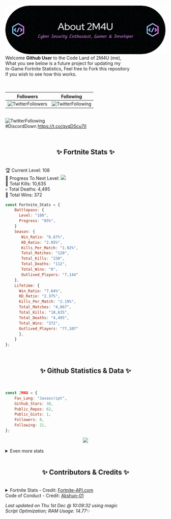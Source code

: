 
  ![Header](./src/github-banner.png)
  <br>
  Welcome **Github User** to the Code Land of 2M4U (me),<br>
  What you see below is a future project for updating my<br>
  In-Game Fortnite Statistics, Feel free to Fork this repository<br>
  If you wish to see how this works.
  <br><br>
  <br>
  
  | Followers  | Following |
  | ---------- |:---------:|
  | ![TwitterFollowers](https://img.shields.io/badge/Twitter%20Followers-76-blue)  | ![TwitterFollowing](https://img.shields.io/badge/Twitter%20Following-238-blue)  |


  <br>![TwitterFollowing](https://img.shields.io/badge/Latest%20Tweet--blue)<br>
  #DiscordDown https://t.co/qyqDScu7II
   
  <br><h2 align="center"> ✨ Fortnite Stats ✨</h2><br>
  🏆 Current Level: 108<br>
  🎉 Progress To Next Level: ![](https://geps.dev/progress/85)<br>
  🎯 Total Kills: 10,635<br>
  💀 Total Deaths: 4,495<br>
  👑 Total Wins: 372<br>

```js
const Fortnite_Stats = {
    Battlepass: {
      Level: "108",
      Progress: "85%",    
    }
    Season: { 
       Win_Ratio: "6.67%",
       KD_Ratio: "2.05%",
       Kills_Per_Match: "1.92%",
       Total_Matches: "120",
       Total_Kills: "230",
       Total_Deaths: "112",
       Total_Wins: "8",
       Outlived_Players: "7,144"
    },
    Lifetime: {
      Win_Ratio: "7.64%",
      KD_Ratio: "2.37%",
      Kills_Per_Match: "2.19%",
      Total_Matches: "4,867",
      Total_Kills: "10,635",
      Total_Deaths: "4,495",
      Total_Wins: "372",
      Outlived_Players: "77,107"
      },
    }
}; 
```


<br><h2 align="center"> ✨ Github Statistics & Data ✨</h2><br>

```js
const 2M4U = {
    Fav_Lang: "Javascript",
    Github_Stars: 38,
    Public_Repos: 62,
    Public_Gists: 1,
    Followers: 8,
    Following: 21,
}; 
```

<p align="center">
<img src="https://github-readme-streak-stats.herokuapp.com/?user=2M4U&theme=tokyonight">
</p>
<details>
  <summary>
      Even more stats
  </summary>
  <p align="center">
    <img src="https://github-profile-trophy.vercel.app/?username=2M4U&theme=dracula">
    <img src="https://github-readme-stats.vercel.app/api?username=2M4U&theme=tokyonight&count_private=true&show_icons=true&include_all_commits=true">
  </p>
</details>
<br><h2 align="center"> ✨ Contributors & Credits ✨</h2><br>
<details>
  <summary>
      Fortnite Stats - Credit: <a href="https://fortnite-api.com/?utm_source=github.com/2M4U/2M4U">Fortnite-API.com</a><br>
      Code of Conduct - Credit: <a href="https://github.com/Akshun-01">Akshun-01</a>
  </summary>
</details>

<!-- Last updated on Thu Dec 01 2022 10:09:32 GMT+0000 (Coordinated Universal Time) ;-;-->
<i>Last updated on  Thu 1st Dec @ 10:09:32 using magic<br>
Script Optimization; RAM Usage: 14.77</i>✨